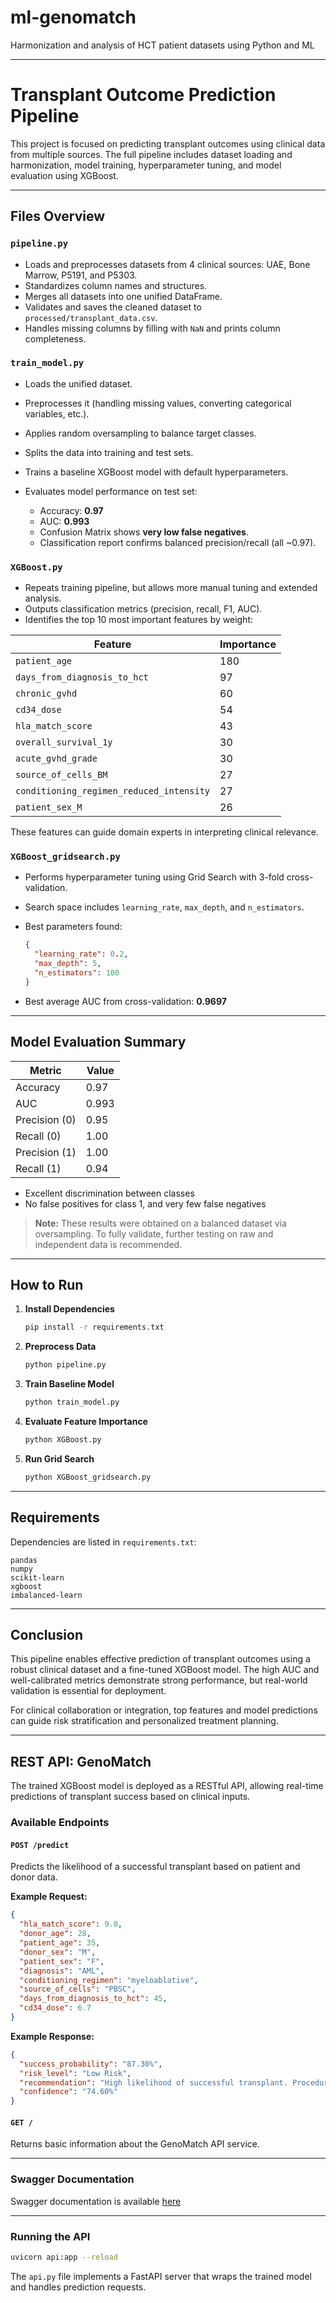 # ml-genomatch
Harmonization and analysis of HCT patient datasets using Python and ML

---
# Transplant Outcome Prediction Pipeline

This project is focused on predicting transplant outcomes using clinical data from multiple sources. The full pipeline includes dataset loading and harmonization, model training, hyperparameter tuning, and model evaluation using XGBoost.

---

## Files Overview

### `pipeline.py`

* Loads and preprocesses datasets from 4 clinical sources: UAE, Bone Marrow, P5191, and P5303.
* Standardizes column names and structures.
* Merges all datasets into one unified DataFrame.
* Validates and saves the cleaned dataset to `processed/transplant_data.csv`.
* Handles missing columns by filling with `NaN` and prints column completeness.

### `train_model.py`

* Loads the unified dataset.
* Preprocesses it (handling missing values, converting categorical variables, etc.).
* Applies random oversampling to balance target classes.
* Splits the data into training and test sets.
* Trains a baseline XGBoost model with default hyperparameters.
* Evaluates model performance on test set:

  * Accuracy: **0.97**
  * AUC: **0.993**
  * Confusion Matrix shows **very low false negatives**.
  * Classification report confirms balanced precision/recall (all \~0.97).

### `XGBoost.py`

* Repeats training pipeline, but allows more manual tuning and extended analysis.
* Outputs classification metrics (precision, recall, F1, AUC).
* Identifies the top 10 most important features by weight:

| Feature                                  | Importance |
| ---------------------------------------- | ---------- |
| `patient_age`                            | 180        |
| `days_from_diagnosis_to_hct`             | 97         |
| `chronic_gvhd`                           | 60         |
| `cd34_dose`                              | 54         |
| `hla_match_score`                        | 43         |
| `overall_survival_1y`                    | 30         |
| `acute_gvhd_grade`                       | 30         |
| `source_of_cells_BM`                     | 27         |
| `conditioning_regimen_reduced_intensity` | 27         |
| `patient_sex_M`                          | 26         |

These features can guide domain experts in interpreting clinical relevance.

### `XGBoost_gridsearch.py`

* Performs hyperparameter tuning using Grid Search with 3-fold cross-validation.
* Search space includes `learning_rate`, `max_depth`, and `n_estimators`.
* Best parameters found:

  ```json
  {
    "learning_rate": 0.2,
    "max_depth": 5,
    "n_estimators": 100
  }
  ```
* Best average AUC from cross-validation: **0.9697**

---

## Model Evaluation Summary

| Metric        | Value |
| ------------- | ----- |
| Accuracy      | 0.97  |
| AUC           | 0.993 |
| Precision (0) | 0.95  |
| Recall (0)    | 1.00  |
| Precision (1) | 1.00  |
| Recall (1)    | 0.94  |

* Excellent discrimination between classes
* No false positives for class 1, and very few false negatives

> **Note:** These results were obtained on a balanced dataset via oversampling. To fully validate, further testing on raw and independent data is recommended.

---

## How to Run

1. **Install Dependencies**

   ```bash
   pip install -r requirements.txt
   ```

2. **Preprocess Data**

   ```bash
   python pipeline.py
   ```

3. **Train Baseline Model**

   ```bash
   python train_model.py
   ```

4. **Evaluate Feature Importance**

   ```bash
   python XGBoost.py
   ```

5. **Run Grid Search**

   ```bash
   python XGBoost_gridsearch.py
   ```

---

## Requirements

Dependencies are listed in `requirements.txt`:

```
pandas
numpy
scikit-learn
xgboost
imbalanced-learn
```

---

## Conclusion

This pipeline enables effective prediction of transplant outcomes using a robust clinical dataset and a fine-tuned XGBoost model. The high AUC and well-calibrated metrics demonstrate strong performance, but real-world validation is essential for deployment.

For clinical collaboration or integration, top features and model predictions can guide risk stratification and personalized treatment planning.

---

## REST API: GenoMatch

The trained XGBoost model is deployed as a RESTful API, allowing real-time predictions of transplant success based on clinical inputs.

### Available Endpoints

#### `POST /predict`

Predicts the likelihood of a successful transplant based on patient and donor data.

**Example Request:**

```json
{
  "hla_match_score": 9.0,
  "donor_age": 28,
  "patient_age": 35,
  "donor_sex": "M",
  "patient_sex": "F",
  "diagnosis": "AML",
  "conditioning_regimen": "myeloablative",
  "source_of_cells": "PBSC",
  "days_from_diagnosis_to_hct": 45,
  "cd34_dose": 6.7
}
```

**Example Response:**

```json
{
  "success_probability": "87.30%",
  "risk_level": "Low Risk",
  "recommendation": "High likelihood of successful transplant. Procedure can be planned.",
  "confidence": "74.60%"
}
```

#### `GET /`

Returns basic information about the GenoMatch API service.

---

### Swagger Documentation

Swagger documentation is available [here](https://app.swaggerhub.com/apis/itmo-0e9/GenoMatch/1.0.0)

---

### Running the API

```bash
uvicorn api:app --reload
```

The `api.py` file implements a FastAPI server that wraps the trained model and handles prediction requests.
